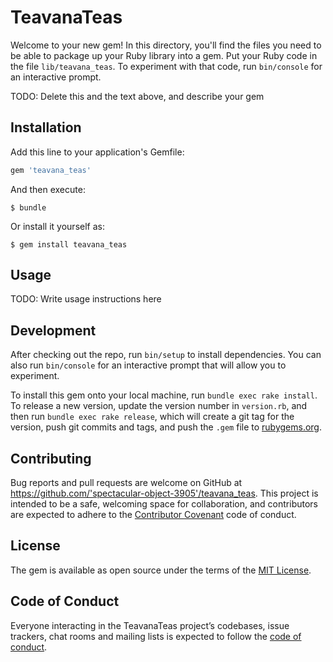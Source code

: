 # TeavanaTeas

Welcome to your new gem! In this directory, you'll find the files you need to be able to package up your Ruby library into a gem. Put your Ruby code in the file `lib/teavana_teas`. To experiment with that code, run `bin/console` for an interactive prompt.

TODO: Delete this and the text above, and describe your gem

## Installation

Add this line to your application's Gemfile:

```ruby
gem 'teavana_teas'
```

And then execute:

    $ bundle

Or install it yourself as:

    $ gem install teavana_teas

## Usage

TODO: Write usage instructions here

## Development

After checking out the repo, run `bin/setup` to install dependencies. You can also run `bin/console` for an interactive prompt that will allow you to experiment.

To install this gem onto your local machine, run `bundle exec rake install`. To release a new version, update the version number in `version.rb`, and then run `bundle exec rake release`, which will create a git tag for the version, push git commits and tags, and push the `.gem` file to [rubygems.org](https://rubygems.org).

## Contributing

Bug reports and pull requests are welcome on GitHub at https://github.com/'spectacular-object-3905'/teavana_teas. This project is intended to be a safe, welcoming space for collaboration, and contributors are expected to adhere to the [Contributor Covenant](http://contributor-covenant.org) code of conduct.

## License

The gem is available as open source under the terms of the [MIT License](https://opensource.org/licenses/MIT).

## Code of Conduct

Everyone interacting in the TeavanaTeas project’s codebases, issue trackers, chat rooms and mailing lists is expected to follow the [code of conduct](https://github.com/'spectacular-object-3905'/teavana_teas/blob/master/CODE_OF_CONDUCT.md).
